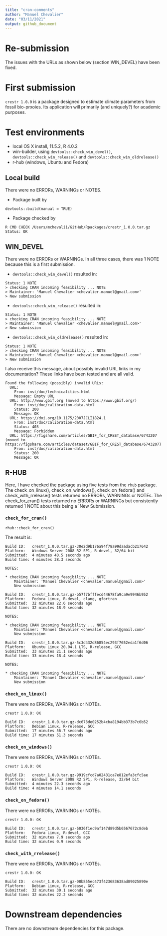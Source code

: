 ```yaml
---
title: "cran-comments"
author: "Manuel Chevalier"
date: "03/11/2021"
output: github_document
---
```


# Re-submission

The issues with the URLs as shown below (section WIN_DEVEL) have been fixed.


# First submission

`crestr 1.0.0` is a package designed to estimate climate parameters from fossil bio-prxoies. Its application will primarily (and uniquely?) for academic purposes.

# Test environments

* local OS X install, 11.5.2, R  4.0.2
* win-builder, using `devtools::check_win_devel()`, `devtools::check_win_release()` and `devtools::check_win_oldrelease()`
* r-hub (windows, Ubuntu and Fedora)


## Local build

There were no ERRORs, WARNINGs or NOTES.

* Package built by
```{r eval = FALSE}
devtools::build(manual = TRUE)
```

* Package checked by
```{bash eval=FALSE}
R CMD CHECK /Users/mchevali1/GitHub/Rpackages/crestr_1.0.0.tar.gz
Status: OK
```

## WIN_DEVEL

There were no ERRORs or WARNINGs. In all three cases, there was 1 NOTE because this is a first submission.

* `devtools::check_win_devel()` resulted in:
```
Status: 1 NOTE
> checking CRAN incoming feasibility ... NOTE
> Maintainer: 'Manuel Chevalier <chevalier.manuel@gmail.com>'
> New submission
```

* `devtools::check_win_release()` resulted in:
```
Status: 1 NOTE
> checking CRAN incoming feasibility ... NOTE
> Maintainer: 'Manuel Chevalier <chevalier.manuel@gmail.com>'
> New submission
```

* `devtools::check_win_oldrelease()` resulted in:
```
Status: 1 NOTE
> checking CRAN incoming feasibility ... NOTE
> Maintainer: 'Manuel Chevalier <chevalier.manuel@gmail.com>'
> New submission
```

I also receive this message, about possibly invalid URL links in my documentation? These links have been tested and are all valid.
```
Found the following (possibly) invalid URLs:
  URL:
    From: inst/doc/technicalities.html
    Message: Empty URL
  URL: http://www.gbif.org (moved to https://www.gbif.org/)
    From: inst/doc/calibration-data.html
    Status: 200
    Message: OK
  URL: https://doi.org/10.1175/2007JCLI1824.1
    From: inst/doc/calibration-data.html
    Status: 403
    Message: Forbidden
  URL: https://figshare.com/articles/GBIF_for_CREST_database/6743207 (moved to https://figshare.com/articles/dataset/GBIF_for_CREST_database/6743207)
    From: inst/doc/calibration-data.html
    Status: 200
    Message: OK
```


## R-HUB

Here, I have checked the package using five tests from the `rhub` package. The check_on_linux(), check_on_windows(), check_on_fedora() and check_with_rrelease() tests returned no ERRORs, WARNINGs or NOTEs. The check_for_cran() tests returned no ERRORs or WARNINGs but consistently returned 1 NOTE about this being a `New Submission.


### `check_for_cran()`


```{r eval=FALSE}
rhub::check_for_cran()
```

The result is:

```
Build ID:	crestr_1.0.0.tar.gz-30e2d9b176a94f78a99daadacb217642
Platform:	Windows Server 2008 R2 SP1, R-devel, 32/64 bit
Submitted:	4 minutes 40.5 seconds ago
Build time:	4 minutes 38.3 seconds

NOTES:

* checking CRAN incoming feasibility ... NOTE
    Maintainer: 'Manuel Chevalier <chevalier.manuel@gmail.com>'
    New submission

```

```
Build ID:	crestr_1.0.0.tar.gz-b57f7bfffecd44678fa9ca9e9946b952
Platform:	Fedora Linux, R-devel, clang, gfortran
Submitted:	32 minutes 22.6 seconds ago
Build time:	32 minutes 18.9 seconds

NOTES:

* checking CRAN incoming feasibility ... NOTE
    Maintainer: ‘Manuel Chevalier <chevalier.manuel@gmail.com>’
    New submission

```

```
Build ID:	crestr_1.0.0.tar.gz-5c3d432d86854ec293f7652eda1f6d06
Platform:	Ubuntu Linux 20.04.1 LTS, R-release, GCC
Submitted:	33 minutes 21.1 seconds ago
Build time:	33 minutes 18.4 seconds

NOTES:

* checking CRAN incoming feasibility ... NOTE
    Maintainer: ‘Manuel Chevalier <chevalier.manuel@gmail.com>’
    New submission

```

### `check_on_linux()`

There were no ERRORs, WARNINGs or NOTEs.

```
crestr 1.0.0: OK

Build ID:	crestr_1.0.0.tar.gz-dc673de0252b4cba8194bb373b7c6b52
Platform:	Debian Linux, R-release, GCC
Submitted:	17 minutes 56.7 seconds ago
Build time:	17 minutes 51.3 seconds
```

### `check_on_windows()`

There were no ERRORs, WARNINGs or NOTEs.

```
crestr 1.0.0: OK

Build ID:	crestr_1.0.0.tar.gz-9919cfcd7a02431ca7e812efa3cfc5ae
Platform:	Windows Server 2008 R2 SP1, R-release, 32/64 bit
Submitted:	4 minutes 22.3 seconds ago
Build time:	4 minutes 14.1 seconds
```

### `check_on_fedora()`

There were no ERRORs, WARNINGs or NOTEs.

```
crestr 1.0.0: OK

Build ID:	crestr_1.0.0.tar.gz-6036f1ec9af147d89d5b6567672c8deb
Platform:	Fedora Linux, R-devel, GCC
Submitted:	32 minutes 7.9 seconds ago
Build time:	32 minutes 0.9 seconds
```

### `check_with_rrelease()`

There were no ERRORs, WARNINGs or NOTEs.

```
crestr 1.0.0: OK

Build ID:	crestr_1.0.0.tar.gz-08b855ec473f423683638ad89025890e
Platform:	Debian Linux, R-release, GCC
Submitted:	32 minutes 30.1 seconds ago
Build time:	32 minutes 22.2 seconds
```

# Downstream dependencies

There are no downstream dependencies for this package.
